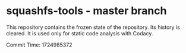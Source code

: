# squashfs-tools - master branch

This repository contains the frozen state of the repository.
Its history is cleared. It is used only for static code
analysis with Codacy.

Commit Time: 1724985372